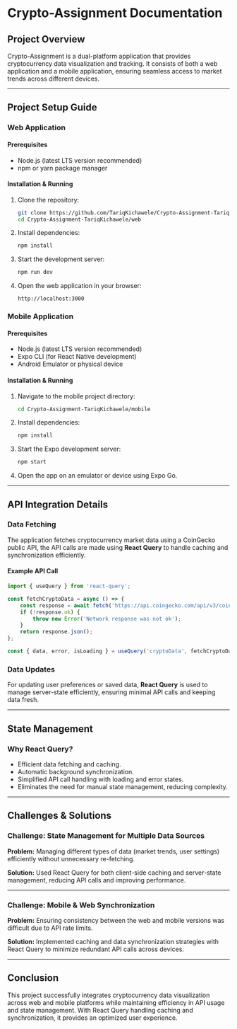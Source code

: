 # Crypto-Assignment Documentation

## Project Overview
Crypto-Assignment is a dual-platform application that provides cryptocurrency data visualization and tracking. It consists of both a web application and a mobile application, ensuring seamless access to market trends across different devices.

---

## Project Setup Guide

### Web Application
#### Prerequisites
- Node.js (latest LTS version recommended)
- npm or yarn package manager

#### Installation & Running
1. Clone the repository:
   ```sh
   git clone https://github.com/TariqKichawele/Crypto-Assignment-TariqKichawele.git
   cd Crypto-Assignment-TariqKichawele/web
   ```
2. Install dependencies:
   ```sh
   npm install
   ```
3. Start the development server:
   ```sh
   npm run dev
   ```
4. Open the web application in your browser:
   ```
   http://localhost:3000
   ```

### Mobile Application
#### Prerequisites
- Node.js (latest LTS version recommended)
- Expo CLI (for React Native development)
- Android Emulator or physical device

#### Installation & Running
1. Navigate to the mobile project directory:
   ```sh
   cd Crypto-Assignment-TariqKichawele/mobile
   ```
2. Install dependencies:
   ```sh
   npm install
   ```
3. Start the Expo development server:
   ```sh
   npm start
   ```
4. Open the app on an emulator or device using Expo Go.

---

## API Integration Details

### Data Fetching
The application fetches cryptocurrency market data using a CoinGecko public API, the API calls are made using **React Query** to handle caching and synchronization efficiently.

#### Example API Call
```js
import { useQuery } from 'react-query';

const fetchCryptoData = async () => {
    const response = await fetch('https://api.coingecko.com/api/v3/coins/markets?vs_currency=usd');
    if (!response.ok) {
        throw new Error('Network response was not ok');
    }
    return response.json();
};

const { data, error, isLoading } = useQuery('cryptoData', fetchCryptoData);
```

### Data Updates
For updating user preferences or saved data, **React Query** is used to manage server-state efficiently, ensuring minimal API calls and keeping data fresh.

---

## State Management
### Why React Query?
- Efficient data fetching and caching.
- Automatic background synchronization.
- Simplified API call handling with loading and error states.
- Eliminates the need for manual state management, reducing complexity.

---

## Challenges & Solutions

### Challenge: State Management for Multiple Data Sources
**Problem:** Managing different types of data (market trends, user settings) efficiently without unnecessary re-fetching.

**Solution:** Used React Query for both client-side caching and server-state management, reducing API calls and improving performance.

---

### Challenge: Mobile & Web Synchronization
**Problem:** Ensuring consistency between the web and mobile versions was difficult due to API rate limits.

**Solution:** Implemented caching and data synchronization strategies with React Query to minimize redundant API calls across devices.

---

## Conclusion
This project successfully integrates cryptocurrency data visualization across web and mobile platforms while maintaining efficiency in API usage and state management. With React Query handling caching and synchronization, it provides an optimized user experience.



